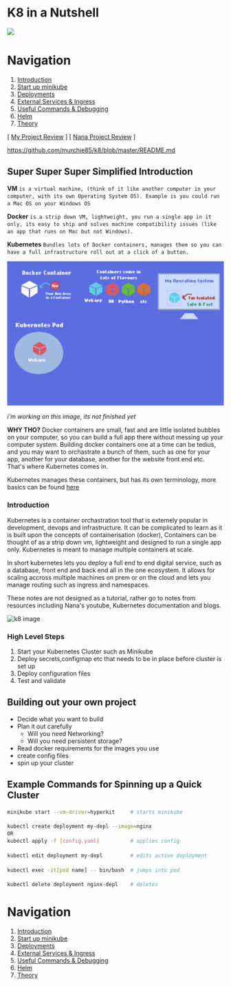 # K8 in a Nutshell 
     
    
![](https://www.praqma.com/images/stories/kubernetes-sami.jpg)  


# Navigation
  
1. [Introduction](#Introduction)
2. [Start up minikube](chapters/minikube/README.md)   
3. [Deployments](chapters/deployments/README.md)
4. [External Services & Ingress](chapters/ingress/README.md)
5. [Useful Commands & Debugging](chapters/debug/README.md)
8. [Helm](#Helm)
9. [Theory](chapters/theory/README.md)

[ [My Project Review](#d) ]  [ [Nana Project Review](chapters/nana/README.md) ] 
  
https://github.com/murchie85/k8/blob/master/README.md
    

## Super Super Super Simplified  Introduction

**VM** `is a virtual machine, (think of it like another computer in your computer, with its own Operating System OS). Example is you could run a Mac OS on your Windows OS`        

**Docker** `is a strip down VM, lightweight, you run a single app in it only, its easy to ship and solves machine compatibility issues (like an app that runs on Mac but not Windows).`   

**Kubernetes** `Bundles lots of Docker containers, manages them so you can have a full infrastructure roll out at a click of a button.`         

![](images/Kubernetes.png)    

*i'm working on this image, its not finished yet*  

  
**WHY THO?** Docker containers are small, fast and are little isolated bubbles on your computer, so you can build a full app there without messing up your computer system. Building docker containers one at a time can be tedius, and you may want to orchastrate a bunch of them, such as one for your app, another for your database, another for the website front end etc. That's where Kubernetes comes in.  
  
Kubernetes manages these containers, but has its own terminology, more basics can be found [here](https://kubernetes.io/docs/tutorials/kubernetes-basics/)  

    
### Introduction  

Kubernetes is a container orchastration tool that is extemely popular in development, devops and infrastructure. It can be complicated to learn as it is built upon the concepts of containerisation (docker), Containers can be thought of as a strip down vm, lightweight and designed to run a single app only. Kubernetes is meant to manage multiple containers at scale. 
  
In short kubernetes lets you deploy a full end to end digital service, such as a database, front end and back end all in the one ecosystem. It allows for scaling accross multiple machines on prem or on the cloud and lets you manage routing such as ingress and namespaces.   
  
These notes are not designed as a tutorial, rather go to notes from resources including Nana's youtube, Kubernetes documentation and blogs.   
  
![k8 image](https://39lxv6m650h1g391z2daj1l1-wpengine.netdna-ssl.com/assets/blog-kubernetes-og.jpg)

### High Level Steps
      
1. Start your Kubernetes Cluster such as Minikube 
2. Deploy secrets,configmap etc that needs to be in place before cluster is set up 
3. Deploy configuration files
4. Test and validate
    
## Building out your own project   
  

- Decide what you want to build
- Plan it out carefully
	- Will you need Networking?
	- Will you need persistent storage?
- Read docker requirements for the images you use
- create config files
- spin up your cluster  


## Example Commands for Spinning up a Quick Cluster

```sh
minikube start --vm-driver=hyperkit     # starts minikube

kubectl create deployment my-depl --image=nginx 
OR
kubectl apply -f [config.yaml]          # applies config 

kubectl edit deployment my-depl         # edits active deployment
  
kubectl exec -it[pod name] -- bin/bash  # jumps into pod
  
kubectl delete deployment nginx-depl    # deletes 

```
    
  
# Navigation
  
1. [Introduction](#Introduction)
2. [Start up minikube](chapters/minikube/README.md)   
3. [Deployments](chapters/deployments/README.md)
4. [External Services & Ingress](chapters/ingress/README.md)
5. [Useful Commands & Debugging](chapters/debug/README.md)
8. [Helm](#Helm)
9. [Theory](chapters/theory/README.md)










 